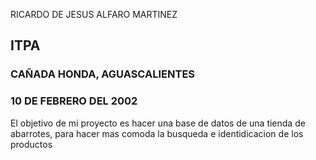 RICARDO DE JESUS ALFARO MARTINEZ
## ITPA
### CAÑADA HONDA, AGUASCALIENTES 
### 10 DE FEBRERO DEL 2002
El objetivo de mi proyecto es hacer una base de datos de una tienda de abarrotes, para hacer mas comoda la busqueda e identidicacion de los productos